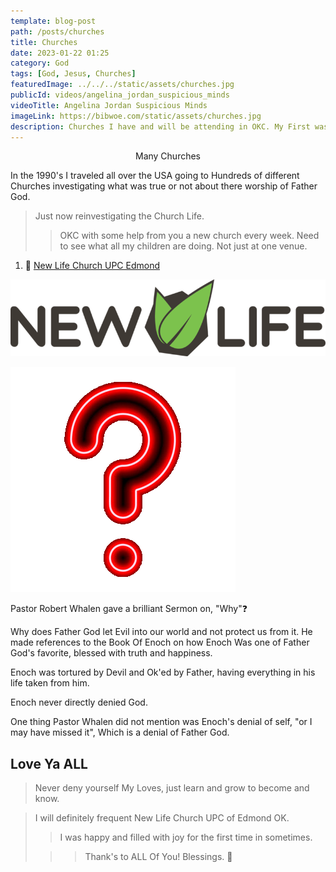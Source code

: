 ```yaml
---
template: blog-post
path: /posts/churches
title: Churches
date: 2023-01-22 01:25
category: God
tags: [God, Jesus, Churches]
featuredImage: ../../../static/assets/churches.jpg
publicId: videos/angelina_jordan_suspicious_minds
videoTitle: Angelina Jordan Suspicious Minds
imageLink: https://bibwoe.com/static/assets/churches.jpg
description: Churches I have and will be attending in OKC. My First was at New Life Church UPC of Edmond OK.
---
```


<Center>Many Churches</Center>

In the 1990's I traveled all over the USA going to Hundreds of different Churches investigating what was true or not about there worship of Father God.

> Just now reinvestigating the Church Life.
>
> > OKC with some help from you a new church every week. Need to see what all my children are doing. Not just at one venue.

1. 🔗 [New Life Church UPC Edmond](https://newlifeupcok.com)

![New Life](../../../static/img/new-life-logo.png)

![Why](../../../static/img/question.png)

Pastor Robert Whalen gave a brilliant Sermon on, "Why"❓

Why does Father God let Evil into our world and not protect us from it. He made references to the Book Of Enoch on how Enoch Was one of Father God's favorite, blessed with truth and happiness.

Enoch was tortured by Devil and Ok'ed by Father, having everything in his life taken from him.

Enoch never directly denied God.

One thing Pastor Whalen did not mention was Enoch's denial of self, "or I may have missed it", Which is a denial of Father God.

## Love Ya ALL

> Never deny yourself My Loves, just learn and grow to become and know.

> I will definitely frequent New Life Church UPC of Edmond OK.
>
> > I was happy and filled with joy for the first time in sometimes.
>
> > > Thank's to ALL Of You! Blessings. 🙏

<WavyHr className="mt-1 mb-1 text-fuchsia-600" />
